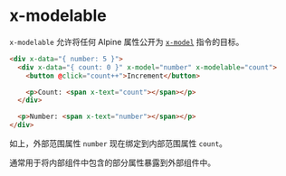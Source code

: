 # x-modelable

`x-modelable` 允许将任何 Alpine 属性公开为 [`x-model`](/x-model.md) 指令的目标。

```html
<div x-data="{ number: 5 }">
  <div x-data="{ count: 0 }" x-model="number" x-modelable="count">
    <button @click="count++">Increment</button>

    <p>Count: <span x-text="count"></span></p>
  </div>

  <p>Number: <span x-text="number"></span></p>
</div>
```

如上，外部范围属性 `number` 现在绑定到内部范围属性 `count`。

通常用于将内部组件中包含的部分属性暴露到外部组件中。